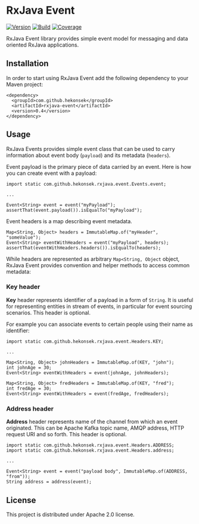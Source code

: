 # RxJava Event

[![Version](https://img.shields.io/badge/RxJava%20Event-0.4-blue.svg)](https://github.com/hekonsek/rxjava-event/releases)
[![Build](https://api.travis-ci.org/hekonsek/rxjava-event.svg)](https://travis-ci.org/hekonsek/rxjava-event)
[![Coverage](https://sonarcloud.io/api/badges/measure?key=com.github.hekonsek%3Arxjava-event&metric=coverage)](https://sonarcloud.io/component_measures?id=com.github.hekonsek%3Arxjava-event&metric=coverage)

RxJava Event library provides simple event model for messaging and data oriented RxJava applications.

## Installation

In order to start using RxJava Event add the following dependency to your Maven project:

    <dependency>
      <groupId>com.github.hekonsek</groupId>
      <artifactId>rxjava-event</artifactId>
      <version>0.4</version>
    </dependency>

## Usage

RxJava Events provides simple event class that can be used to carry information about event body (`payload`) and its metadata (`headers`).

Event payload is the primary piece of data carried by an event. Here is how you can create event with a payload:

```
import static com.github.hekonsek.rxjava.event.Events.event;

...

Event<String> event = event("myPayload");
assertThat(event.payload()).isEqualTo("myPayload");
```

Event headers is a map describing event metadata.

```
Map<String, Object> headers = ImmutableMap.of("myHeader", "someValue");
Event<String> eventWithHeaders = event("myPayload", headers);
assertThat(eventWithHeaders.headers()).isEqualTo(headers);
```

While headers are represented as arbitrary `Map<String, Object` object, RxJava Event provides convention and helper methods to 
access common metadata:

### Key header

**Key** header represents identifier of a payload in a form of `String`. It is useful for representing entities in stream of events, in particular
for event sourcing scenarios. This header is optional.

For example you can associate events to certain people using their name as identifier:

```
import static com.github.hekonsek.rxjava.event.Headers.KEY;

...

Map<String, Object> johnHeaders = ImmutableMap.of(KEY, "john");
int johnAge = 30;
Event<String> eventWithHeaders = event(johnAge, johnHeaders);

Map<String, Object> fredHeaders = ImmutableMap.of(KEY, "fred");
int fredAge = 30;
Event<String> eventWithHeaders = event(fredAge, fredHeaders);

```

### Address header

**Address** header represents name of the channel from which an event originated. This can be Apache Kafka topic name, AMQP address,
HTTP request URI and so forth. This header is optional.

```
import static com.github.hekonsek.rxjava.event.Headers.ADDRESS;
import static com.github.hekonsek.rxjava.event.Headers.address;

...

Event<String> event = event("payload body", ImmutableMap.of(ADDRESS, "from"));
String address = address(event);
```

## License

This project is distributed under Apache 2.0 license.